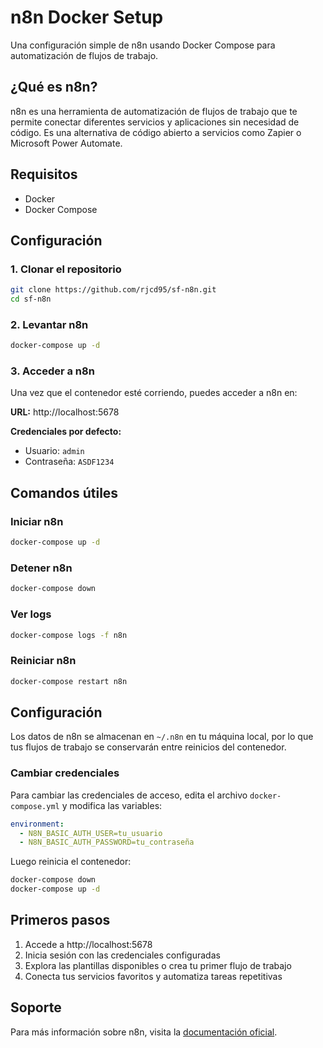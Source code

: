 # n8n Docker Setup

Una configuración simple de n8n usando Docker Compose para automatización de flujos de trabajo.

## ¿Qué es n8n?

n8n es una herramienta de automatización de flujos de trabajo que te permite conectar diferentes servicios y aplicaciones sin necesidad de código. Es una alternativa de código abierto a servicios como Zapier o Microsoft Power Automate.

## Requisitos

- Docker
- Docker Compose

## Configuración

### 1. Clonar el repositorio

```bash
git clone https://github.com/rjcd95/sf-n8n.git
cd sf-n8n
```

### 2. Levantar n8n

```bash
docker-compose up -d
```

### 3. Acceder a n8n

Una vez que el contenedor esté corriendo, puedes acceder a n8n en:

**URL:** http://localhost:5678

**Credenciales por defecto:**

- Usuario: `admin`
- Contraseña: `ASDF1234`

## Comandos útiles

### Iniciar n8n

```bash
docker-compose up -d
```

### Detener n8n

```bash
docker-compose down
```

### Ver logs

```bash
docker-compose logs -f n8n
```

### Reiniciar n8n

```bash
docker-compose restart n8n
```

## Configuración

Los datos de n8n se almacenan en `~/.n8n` en tu máquina local, por lo que tus flujos de trabajo se conservarán entre reinicios del contenedor.

### Cambiar credenciales

Para cambiar las credenciales de acceso, edita el archivo `docker-compose.yml` y modifica las variables:

```yaml
environment:
  - N8N_BASIC_AUTH_USER=tu_usuario
  - N8N_BASIC_AUTH_PASSWORD=tu_contraseña
```

Luego reinicia el contenedor:

```bash
docker-compose down
docker-compose up -d
```

## Primeros pasos

1. Accede a http://localhost:5678
2. Inicia sesión con las credenciales configuradas
3. Explora las plantillas disponibles o crea tu primer flujo de trabajo
4. Conecta tus servicios favoritos y automatiza tareas repetitivas

## Soporte

Para más información sobre n8n, visita la [documentación oficial](https://docs.n8n.io/).
